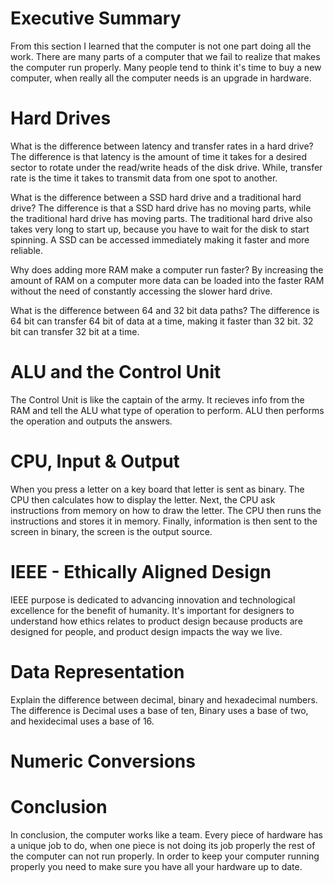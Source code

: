 # Executive Summary
 From this section I learned that the computer is not one part doing all the work. There are many parts of a computer that we fail to realize that makes the computer run properly. Many people tend to think it's time to buy a new computer, when really all the computer needs is an upgrade in hardware.
# Hard Drives
What is the difference between latency and transfer rates in a hard drive? The difference is that latency is the amount of time it takes for a desired sector to rotate under the read/write heads of the disk drive. While, transfer rate is the time it takes to transmit data from one spot to another.

What is the difference between a SSD hard drive and a traditional hard drive? The difference is that a SSD hard drive has no moving parts, while the traditional hard drive has moving parts. The traditional hard drive also takes very long to start up, because you have to wait for the disk to start spinning.  A SSD can be accessed immediately making it faster and more reliable.

Why does adding more RAM make a computer run faster? By increasing the amount of RAM on a computer more data can be loaded into the faster RAM without the need of constantly accessing the slower hard drive.

What is the difference between 64 and 32 bit data paths? The difference is 64 bit can transfer 64 bit of data at a time, making it faster than 32 bit. 32 bit can transfer 32 bit at a time.
 
 # ALU and the Control Unit
 The Control Unit is like the captain of the army. It recieves info from the RAM and tell the ALU what type of operation to perform. ALU then performs the operation and outputs the answers.
 
 # CPU, Input & Output 
When you press a letter on a key board that letter is sent as binary. The CPU then calculates how to display the letter. Next, the CPU ask instructions from memory on how to draw the letter. The CPU then runs the instructions and stores it in memory. Finally, information is then sent to the screen in binary, the screen is the output source.

#  IEEE - Ethically Aligned Design
IEEE purpose is dedicated to advancing innovation and technological excellence for the benefit of humanity. It's important for designers to understand how ethics relates to product design because products are designed for people, and product design impacts the way we live.
 
# Data Representation 
Explain the difference between decimal, binary and hexadecimal numbers. The difference is Decimal uses a base of ten, Binary uses a base of two, and hexidecimal uses a base of 16. 
 

# Numeric Conversions
 
 
# Conclusion
In conclusion, the computer works like a team. Every piece of hardware has a unique job to do, when one piece is not doing its job properly the rest of the computer can not run properly. In order to keep your computer running properly you need to make sure you have all your hardware up to date. 
